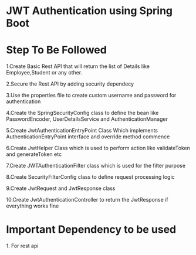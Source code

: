 # JWT Authentication using Spring Boot 
# Step To Be Followed
<p>1.Create Basic Rest API that will return the list of Details like Employee,Student or any other.</p>
<p>2.Secure the Rest API by adding security dependecy</p>
<p>3.Use the properties file to create custom username and password for authentication</p>
<p>4.Create the SpringSecurityConfig class to define the bean like PasswordEncoder, UserDetailsService and AuthenticationManager</p>
<p>5.Create JwtAuthenticationEntryPoint Class Which implements AuthenticationEntryPoint interface and override method commence</p>
<p>6.Create JwtHelper Class which is used to perform action like validateToken and generateToken etc</p>
<p>7.Create JWTAuthenticationFilter class which is used for the filter purpose</p>
<p>8.Create SecurityFilterConfig class to define request processing logic</p>
<p>9.Create JwtRequest and JwtResponse class</p>
<p>10.Create JwtAuthenticationController to return the JwtResponse if everything works fine</p>

# Important Dependency to be used
<p>1. For rest api</p>


